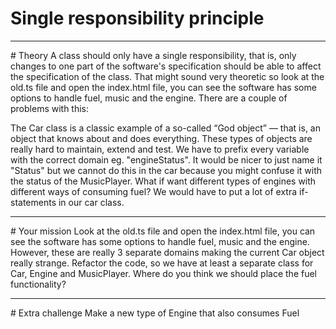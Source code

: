 # Single responsibility principle
<hr>
# Theory
A class should only have a single responsibility, that is, only changes to one part of the software's specification should be able to affect the specification of the class. That might sound very theoretic so look at the old.ts file and open the index.html file, you can see the software has some options to handle fuel, music and the engine. There are a couple of problems with this:

The Car class is a classic example of a so-called “God object” — that is, an object that knows about and does everything. These types of objects are really hard to maintain, extend and test.
We have to prefix every variable with the correct domain eg. "engineStatus". It would be nicer to just name it "Status" but we cannot do this in the car because you might confuse it with the status of the MusicPlayer.
What if want different types of engines with different ways of consuming fuel? We would have to put a lot of extra if-statements in our car class.
<hr>
# Your mission
Look at the old.ts file and open the index.html file, you can see the software has some options to handle fuel, music and the engine. However, these are really 3 separate domains making the current Car object really strange. Refactor the code, so we have at least a separate class for Car, Engine and MusicPlayer. Where do you think we should place the fuel functionality?
<hr>
# Extra challenge
Make a new type of Engine that also consumes Fuel

